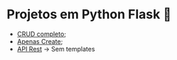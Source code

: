 # Projetos em Python Flask 🐍

* [CRUD completo](https://github.com/AnaCarolinaNeves/Python-Flask/tree/main/Projetos/flask-crud);
* [Apenas Create](https://github.com/AnaCarolinaNeves/Python-Flask/tree/main/Projetos/flask-create);
* [API Rest](https://github.com/AnaCarolinaNeves/Python-Flask/tree/main/Projetos/flask-crud-api) -> Sem templates
